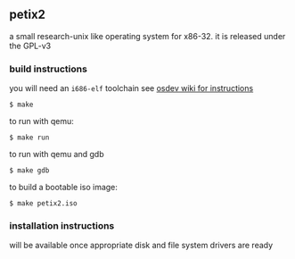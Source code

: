## petix2

a small research-unix like operating system for x86-32. it is released
under the GPL-v3

### build instructions

you will need an `i686-elf` toolchain see [osdev wiki for
instructions](https://wiki.osdev.org/GCC_Cross-Compiler)

```
$ make
```

to run with qemu:

```
$ make run
```

to run with qemu and gdb

```
$ make gdb
```

to build a bootable iso image:

```
$ make petix2.iso
```

### installation instructions

will be available once appropriate disk and file system drivers are ready
